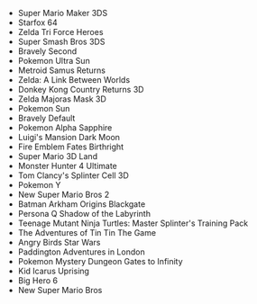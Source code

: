 - Super Mario Maker 3DS
- Starfox 64
- Zelda Tri Force Heroes
- Super Smash Bros 3DS
- Bravely Second
- Pokemon Ultra Sun
- Metroid Samus Returns
- Zelda: A Link Between Worlds
- Donkey Kong Country Returns 3D
- Zelda Majoras Mask 3D
- Pokemon Sun
- Bravely Default
- Pokemon Alpha Sapphire
- Luigi's Mansion Dark Moon
- Fire Emblem Fates Birthright
- Super Mario 3D Land
- Monster Hunter 4 Ultimate
- Tom Clancy's Splinter Cell 3D
- Pokemon Y
- New Super Mario Bros 2
- Batman Arkham Origins Blackgate
- Persona Q Shadow of the Labyrinth
- Teenage Mutant Ninja Turtles: Master Splinter's Training Pack
- The Adventures of Tin Tin The Game
- Angry Birds Star Wars
- Paddington Adventures in London
- Pokemon Mystery Dungeon Gates to Infinity
- Kid Icarus Uprising
- Big Hero 6
- New Super Mario Bros 